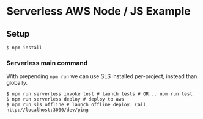 # Serverless AWS Node / JS Example

## Setup

```shell
$ npm install
```

### Serverless main command

With prepending `npm run` we can use SLS installed per-project, instead than globally.

```shell
$ npm run serverless invoke test # launch tests # OR... npm run test
$ npm run serverless deploy # deploy to aws
$ npm run sls offline # launch offline deploy. Call http://localhost:3000/dev/ping
```